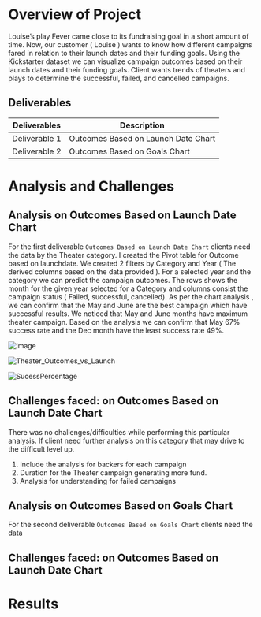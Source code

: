 
# Overview of Project


Louise’s play Fever came close to its fundraising goal in a short amount of time. Now, our customer ( Louise )  wants to know how different campaigns fared in relation to their launch dates and their funding goals. Using the Kickstarter dataset we can visualize campaign outcomes based on their launch dates and their funding goals.
Client wants trends of theaters and plays to determine the successful, failed, and cancelled campaigns.

## Deliverables 

| Deliverables      | Description |
| ----------- | ----------- |
| Deliverable 1      | Outcomes Based on Launch Date Chart       |
| Deliverable 2       | Outcomes Based on Goals Chart        | 



# Analysis and Challenges


## Analysis on Outcomes Based on Launch Date Chart 

For the first deliverable `Outcomes Based on Launch Date Chart`  clients need the data by the Theater category. I created the Pivot table for Outcome based on launchdate. 
We created 2 filters by Category and Year ( The derived columns based on the data provided ). For a selected year and the category we can predict the campaign outcomes. 
The rows shows the month for the given year selected for a Category and columns consist the campaign status ( Failed, successful, cancelled). 
As per the chart analysis , we can confirm that the May and June are the best campaign which have successful results. We noticed that May and June months have maximum theater campaign. Based on the analysis we can confirm that May 67% success rate and the Dec month have the least success rate 49%.



![image](https://user-images.githubusercontent.com/22928255/185519779-f4f2967e-47fd-4551-9e4d-b7ee3a322c1c.png)

![Theater_Outcomes_vs_Launch](https://user-images.githubusercontent.com/22928255/185519720-19cf58b5-a920-4851-8a74-3ca513aeea5c.png)

![SucessPercentage](https://user-images.githubusercontent.com/22928255/185519931-1c1f0885-5efd-4b70-a910-1d4ae7ecc76a.png)




## Challenges faced: on Outcomes Based on Launch Date Chart 

There was no challenges/difficulties while performing this particular analysis. If client need further analysis on this category that may drive to the difficult level up.
1. Include the analysis for backers for each campaign
2. Duration for the Theater campaign generating more fund.
3. Analysis for understanding for failed campaigns



## Analysis on Outcomes Based on Goals Chart

For the second deliverable `Outcomes Based on Goals Chart`  clients need the data  


## Challenges faced: on Outcomes Based on Launch Date Chart 






#  Results
